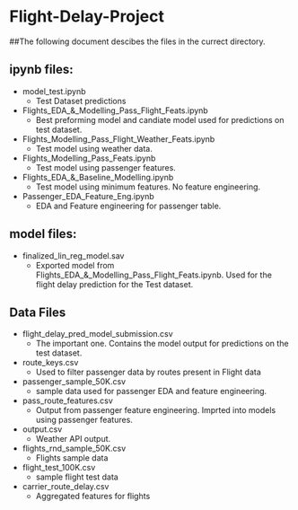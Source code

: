 # Flight-Delay-Project


##The following document descibes the files in the currect directory.

## ipynb files:
  - model_test.ipynb
      - Test Dataset predictions
  - Flights_EDA_&_Modelling_Pass_Flight_Feats.ipynb
      - Best preforming model and candiate model used for predictions on test dataset.
  - Flights_Modelling_Pass_Flight_Weather_Feats.ipynb
      - Test model using weather data.
  - Flights_Modelling_Pass_Feats.ipynb
      - Test model using passenger features.
  - Flights_EDA_&_Baseline_Modelling.ipynb
      - Test model using minimum features. No feature engineering.
  - Passenger_EDA_Feature_Eng.ipynb
      - EDA and Feature engineering for passenger table.
  
 ## model files:
  - finalized_lin_reg_model.sav
       - Exported model from Flights_EDA_&_Modelling_Pass_Flight_Feats.ipynb. Used for the flight delay prediction for the Test dataset.
 
 ## Data Files
  - flight_delay_pred_model_submission.csv
      - The important one. Contains the model output for predictions on the test dataset.
  - route_keys.csv
      - Used to filter passenger data by routes present in Flight data
  - passenger_sample_50K.csv
      - sample data used for passenger EDA and feature engineering.
  - pass_route_features.csv
      - Output from passenger feature engineering. Imprted into models using passenger features.
  - output.csv
      - Weather API output.
  - flights_rnd_sample_50K.csv
      - Flights sample data
  - flight_test_100K.csv
      - sample flight test data
  - carrier_route_delay.csv
      - Aggregated features for flights
